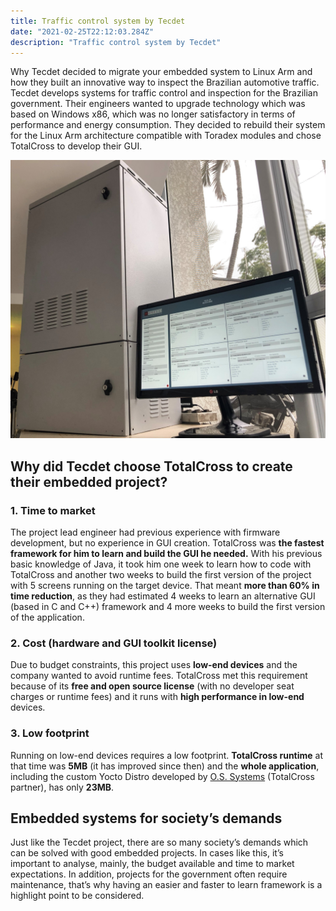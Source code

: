 ```yaml
---
title: Traffic control system by Tecdet
date: "2021-02-25T22:12:03.284Z"
description: "Traffic control system by Tecdet"
---
```



Why Tecdet decided to migrate your embedded system to Linux Arm and how they built an innovative way to inspect the Brazilian automotive traffic.
Tecdet develops systems for traffic control and inspection for the Brazilian government. Their engineers wanted to upgrade technology which was based on Windows x86, which was no longer satisfactory in terms of performance and energy consumption. They decided to rebuild their system for the Linux Arm architecture compatible with Toradex modules and chose TotalCross to develop their GUI.

![Image from Tecdet device](./tecdet.jpg)

## Why did Tecdet choose TotalCross to create their embedded project? 

### 1. Time to market
The project lead engineer had previous experience with firmware development, but no experience in GUI creation. TotalCross was **the fastest framework for him to learn and build the GUI he needed.** With his previous basic knowledge of Java, it took him one week to learn how to code with TotalCross and another two weeks to build the first version of the project with 5 screens running on the target device. That meant **more than 60% in time reduction**, as they had estimated 4 weeks to learn an alternative GUI (based in C and C++) framework and 4 more weeks to build the first version of the application.
### 2. Cost (hardware and GUI toolkit license)
Due to budget constraints, this project uses **low-end devices** and the company wanted to avoid runtime fees.
TotalCross met this requirement because of its **free and open source license** (with no developer seat charges or runtime fees) and it runs with **high performance in low-end** devices.
### 3. Low footprint
Running on low-end devices requires a low footprint. **TotalCross runtime** at that time was **5MB** (it has improved since then) and the **whole application**, including the custom Yocto Distro developed by [O.S. Systems](https://www.ossystems.com.br/) (TotalCross partner), has only **23MB**. 

## Embedded systems for society’s demands
Just like the Tecdet project, there are so many society’s demands which can be solved with good embedded projects. In cases like this, it’s important to analyse, mainly, the budget available and time to market expectations. In addition, projects for the government often require maintenance, that’s why having an easier and faster to learn framework is a highlight point to be considered. 
